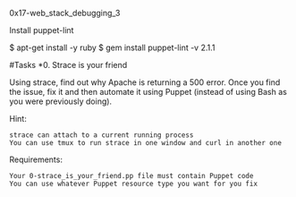 0x17-web_stack_debugging_3

Install puppet-lint

$ apt-get install -y ruby
$ gem install puppet-lint -v 2.1.1

#Tasks
*0. Strace is your friend


Using strace, find out why Apache is returning a 500 error. Once you find the issue, fix it and then automate it using Puppet (instead of using Bash as you were previously doing).

Hint:

    strace can attach to a current running process
    You can use tmux to run strace in one window and curl in another one

Requirements:

    Your 0-strace_is_your_friend.pp file must contain Puppet code
    You can use whatever Puppet resource type you want for you fix

